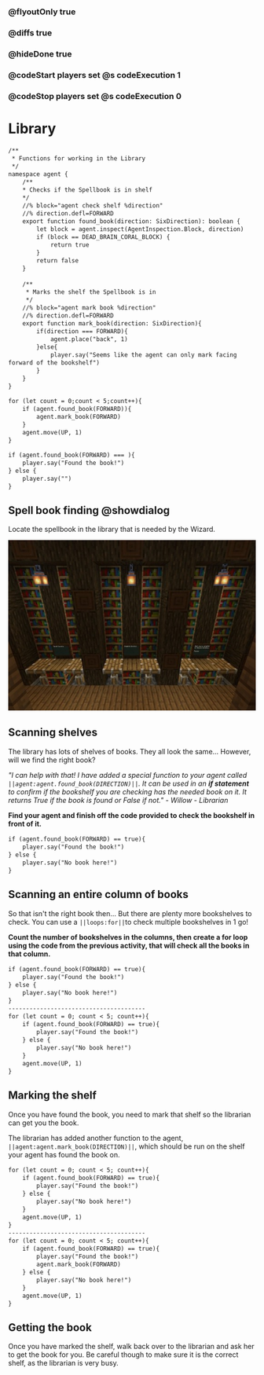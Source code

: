 ### @flyoutOnly true
### @diffs true
### @hideDone true
### @codeStart players set @s codeExecution 1
### @codeStop players set @s codeExecution 0

# Library

```customts
/**
 * Functions for working in the Library
 */
namespace agent {
    /**
    * Checks if the Spellbook is in shelf
    */
    //% block="agent check shelf %direction"
    //% direction.defl=FORWARD
    export function found_book(direction: SixDirection): boolean {
        let block = agent.inspect(AgentInspection.Block, direction)
        if (block == DEAD_BRAIN_CORAL_BLOCK) {
            return true
        }
        return false
    }

    /**
     * Marks the shelf the Spellbook is in
     */
    //% block="agent mark book %direction"
    //% direction.defl=FORWARD
    export function mark_book(direction: SixDirection){
        if(direction === FORWARD){
            agent.place("back", 1)
        }else{
            player.say("Seems like the agent can only mark facing forward of the bookshelf")
        }
    }
}
```

```ghost
for (let count = 0;count < 5;count++){
    if (agent.found_book(FORWARD)){
        agent.mark_book(FORWARD)
    }
    agent.move(UP, 1)
}
```

```template-ignore
if (agent.found_book(FORWARD) === ){
    player.say("Found the book!")
} else {
    player.say("")
}
```

## Spell book finding @showdialog

Locate the spellbook in the library that is needed by the Wizard.

![Bookshelves](shelves.jpg)

## Scanning shelves
The library has lots of shelves of books. They all look the same... However, will we find the right book?

*"I can help with that! I have added a special function to your agent called ``||agent:agent.found_book(DIRECTION)||``. It can be used in an **if statement** to confirm if the bookshelf you are checking has the needed book on it. It returns True if the book is found or False if not." - Willow - Librarian*

**Find your agent and finish off the code provided to check the bookshelf in front of it.**

```spy
if (agent.found_book(FORWARD) == true){
    player.say("Found the book!")
} else {
    player.say("No book here!")
}
```

## Scanning an entire column of books

So that isn't the right book then... But there are plenty more bookshelves to check. You can use a ``||loops:for||``to check multiple bookshelves in 1 go!

**Count the number of bookshelves in the columns, then create a for loop using the code from the previous activity, that will check all the books in that column.**

```diffspy
if (agent.found_book(FORWARD) == true){
    player.say("Found the book!")
} else {
    player.say("No book here!")
}
---------------------------------------
for (let count = 0; count < 5; count++){
    if (agent.found_book(FORWARD) == true){
        player.say("Found the book!")
    } else {
        player.say("No book here!")
    }
    agent.move(UP, 1)
}
```

## Marking the shelf

Once you have found the book, you need to mark that shelf so the librarian can get you the book.

The librarian has added another function to the agent, ``||agent:agent.mark_book(DIRECTION)||``, which should be run on the shelf your agent has found the book on.


```diffspy
for (let count = 0; count < 5; count++){
    if (agent.found_book(FORWARD) == true){
        player.say("Found the book!")
    } else {
        player.say("No book here!")
    }
    agent.move(UP, 1)
}
---------------------------------------
for (let count = 0; count < 5; count++){
    if (agent.found_book(FORWARD) == true){
        player.say("Found the book!")
        agent.mark_book(FORWARD)
    } else {
        player.say("No book here!")
    }
    agent.move(UP, 1)
}
```

## Getting the book

Once you have marked the shelf, walk back over to the librarian and ask her to get the book for you. Be careful though to make sure it is the correct shelf, as the librarian is very busy.
